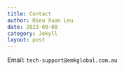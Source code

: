 ```yaml
---
title: Contact
author: Hieu Xuan Leu
date: 2023-09-08
category: Jekyll
layout: post
---
```


Email: `tech-support@emkglobal.com.au`